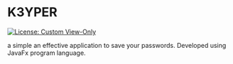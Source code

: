 # K3YPER
[![License: Custom View-Only](https://img.shields.io/badge/license-Custom_View--Only-blue.svg)](LICENSE.txt)

a simple an effective application to save your passwords. Developed using JavaFx program language.

